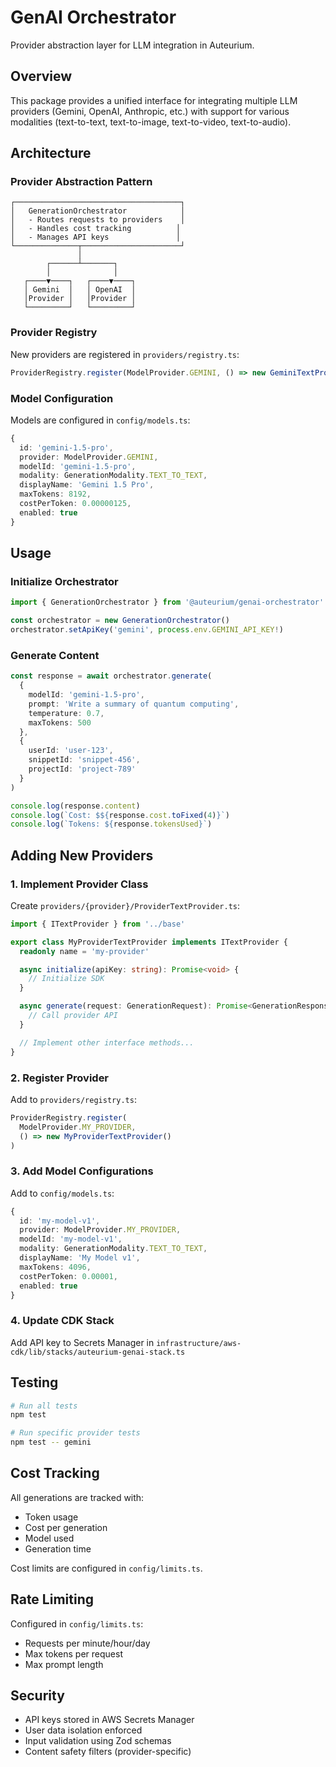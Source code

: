# GenAI Orchestrator

Provider abstraction layer for LLM integration in Auteurium.

## Overview

This package provides a unified interface for integrating multiple LLM providers (Gemini, OpenAI, Anthropic, etc.) with support for various modalities (text-to-text, text-to-image, text-to-video, text-to-audio).

## Architecture

### Provider Abstraction Pattern

```
┌─────────────────────────────────────┐
│   GenerationOrchestrator            │
│   - Routes requests to providers    │
│   - Handles cost tracking          │
│   - Manages API keys               │
└──────────────┬──────────────────────┘
               │
        ┌──────┴───────┐
        │              │
   ┌────▼────┐   ┌────▼────┐
   │ Gemini  │   │ OpenAI  │
   │Provider │   │Provider │
   └─────────┘   └─────────┘
```

### Provider Registry

New providers are registered in `providers/registry.ts`:

```typescript
ProviderRegistry.register(ModelProvider.GEMINI, () => new GeminiTextProvider())
```

### Model Configuration

Models are configured in `config/models.ts`:

```typescript
{
  id: 'gemini-1.5-pro',
  provider: ModelProvider.GEMINI,
  modelId: 'gemini-1.5-pro',
  modality: GenerationModality.TEXT_TO_TEXT,
  displayName: 'Gemini 1.5 Pro',
  maxTokens: 8192,
  costPerToken: 0.00000125,
  enabled: true
}
```

## Usage

### Initialize Orchestrator

```typescript
import { GenerationOrchestrator } from '@auteurium/genai-orchestrator'

const orchestrator = new GenerationOrchestrator()
orchestrator.setApiKey('gemini', process.env.GEMINI_API_KEY!)
```

### Generate Content

```typescript
const response = await orchestrator.generate(
  {
    modelId: 'gemini-1.5-pro',
    prompt: 'Write a summary of quantum computing',
    temperature: 0.7,
    maxTokens: 500
  },
  {
    userId: 'user-123',
    snippetId: 'snippet-456',
    projectId: 'project-789'
  }
)

console.log(response.content)
console.log(`Cost: $${response.cost.toFixed(4)}`)
console.log(`Tokens: ${response.tokensUsed}`)
```

## Adding New Providers

### 1. Implement Provider Class

Create `providers/{provider}/ProviderTextProvider.ts`:

```typescript
import { ITextProvider } from '../base'

export class MyProviderTextProvider implements ITextProvider {
  readonly name = 'my-provider'

  async initialize(apiKey: string): Promise<void> {
    // Initialize SDK
  }

  async generate(request: GenerationRequest): Promise<GenerationResponse> {
    // Call provider API
  }

  // Implement other interface methods...
}
```

### 2. Register Provider

Add to `providers/registry.ts`:

```typescript
ProviderRegistry.register(
  ModelProvider.MY_PROVIDER,
  () => new MyProviderTextProvider()
)
```

### 3. Add Model Configurations

Add to `config/models.ts`:

```typescript
{
  id: 'my-model-v1',
  provider: ModelProvider.MY_PROVIDER,
  modelId: 'my-model-v1',
  modality: GenerationModality.TEXT_TO_TEXT,
  displayName: 'My Model v1',
  maxTokens: 4096,
  costPerToken: 0.00001,
  enabled: true
}
```

### 4. Update CDK Stack

Add API key to Secrets Manager in `infrastructure/aws-cdk/lib/stacks/auteurium-genai-stack.ts`

## Testing

```bash
# Run all tests
npm test

# Run specific provider tests
npm test -- gemini
```

## Cost Tracking

All generations are tracked with:
- Token usage
- Cost per generation
- Model used
- Generation time

Cost limits are configured in `config/limits.ts`.

## Rate Limiting

Configured in `config/limits.ts`:
- Requests per minute/hour/day
- Max tokens per request
- Max prompt length

## Security

- API keys stored in AWS Secrets Manager
- User data isolation enforced
- Input validation using Zod schemas
- Content safety filters (provider-specific)
